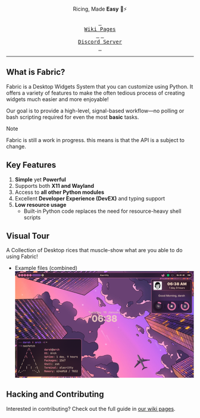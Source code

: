<div align="center">

Ricing, Made <b>Easy</b> 🍚⚡

[<kbd> <br> Wiki Pages <br> </kbd>](https://its-darsh.github.io/fabric-wiki/) [<kbd> <br> Discord Server <br> </kbd>](https://discord.gg/3sDbYc9SZP)

</div>

---

## What is Fabric?

Fabric is a Desktop Widgets System that you can customize using Python. It offers a variety of features to make the often tedious process of creating widgets much easier and more enjoyable!

Our goal is to provide a high-level, signal-based workflow—no polling or bash scripting required for even the most **basic** tasks.

> [!NOTE]
> Fabric is still a work in progress. this means is that the API is a subject to change.

## Key Features

1. **Simple** yet **Powerful**
2. Supports both **X11 and Wayland**
3. Access to **all other Python modules**
4. Excellent **Developer Experience (DevEX)** and typing support
5. **Low resource usage**
   - Built-in Python code replaces the need for resource-heavy shell scripts

## Visual Tour

A Collection of Desktop rices that muscle-show what are you able to do using Fabric!

- Example files (combined)
  ![config can be found under the examples/bar and examples/side-panel directory](assets/example-files-bar-showcase.png)


## Hacking and Contributing

Interested in contributing? Check out the full guide in [our wiki pages](https://its-darsh.github.io/fabric-wiki/guide/hacking-guide/).
